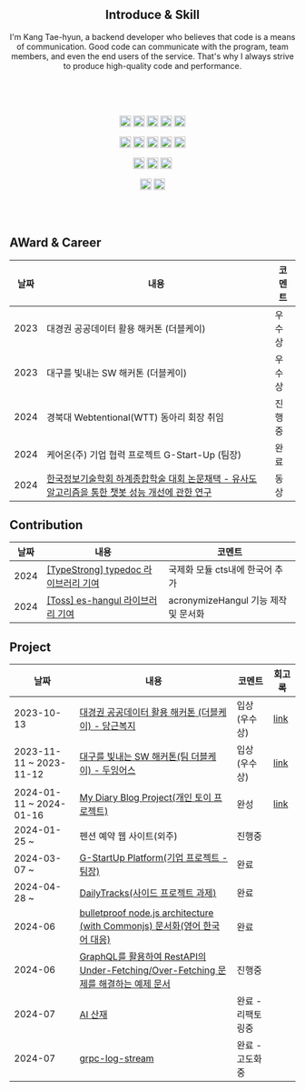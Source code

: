 <div align="center">
  <div>

  <h2 align="center">
 Introduce & Skill
</h2>
I'm Kang Tae-hyun, a backend developer who believes that code is a means of communication. Good code can communicate with the program, team members, and even the end users of the service. That's why I always strive to produce high-quality code and performance.

<br><br>
<br>

<img src="https://img.shields.io/badge/typescript-%23007ACC.svg?style=for-the-badge&logo=typescript&logoColor=white" height="20"> <img src="https://img.shields.io/badge/javascript-%23323330.svg?style=for-the-badge&logo=javascript&logoColor=%23F7DF1E" height="20"> <img src="https://img.shields.io/badge/java-%23ED8B00.svg?style=for-the-badge&logo=openjdk&logoColor=white" height="20"> <img src="https://img.shields.io/badge/python-3670A0?style=for-the-badge&logo=python&logoColor=ffdd54" height="20"> <img src="https://img.shields.io/badge/node.js-6DA55F?style=for-the-badge&logo=node.js&logoColor=white" height="20"> 

<img src="https://img.shields.io/badge/express.js-%23404d59.svg?style=for-the-badge&logo=express&logoColor=%2361DAFB" height="20"> <img src="https://img.shields.io/badge/-GraphQL-E10098?style=for-the-badge&logo=graphql&logoColor=white" height="20"> <img src="https://img.shields.io/badge/nestjs-%23E0234E.svg?style=for-the-badge&logo=nestjs&logoColor=white" height="20"> <img src="https://img.shields.io/badge/spring-%236DB33F.svg?style=for-the-badge&logo=spring&logoColor=white" height="20"> <img src="https://img.shields.io/badge/-jest-%23C21325?style=for-the-badge&logo=jest&logoColor=white" height="20">

<img src="https://img.shields.io/badge/MongoDB-%234ea94b.svg?style=for-the-badge&logo=mongodb&logoColor=white" height="20"> <img src="https://img.shields.io/badge/mysql-4479A1.svg?style=for-the-badge&logo=mysql&logoColor=white" height="20"> <img src="https://img.shields.io/badge/redis-%23DD0031.svg?style=for-the-badge&logo=redis&logoColor=white" height="20">

<img src="https://img.shields.io/badge/docker-%230db7ed.svg?style=for-the-badge&logo=docker&logoColor=white" height="20"> <img src="https://img.shields.io/badge/nginx-%23009639.svg?style=for-the-badge&logo=nginx&logoColor=white" height="20">

<br>

<br>
<h2 align="left">
 AWard & Career

</h2>

<div align="left">
  
|날짜|내용|코멘트|
|------|---|---|
|2023| 대경권 공공데이터 활용 해커톤 (더블케이) | 우수상 |
|2023| 대구를 빛내는 SW 해커톤 (더블케이) | 우수상 |
|2024| 경북대 Webtentional(WTT) 동아리 회장 취임 |진행중|
|2024| 케어온(주) 기업 협력 프로젝트 G-Start-Up (팀장) |완료|
|2024| [한국정보기술학회 하계종합학술 대회 논문채택 - 유사도 알고리즘을 통한 챗봇 성능 개선에 관한 연구](https://github.com/KNU-K/KNU-K/files/15234497/2.pdf)|동상|
</div>

<h2 align="left">
 Contribution

</h2>

<div align="left">
  
|날짜|내용|코멘트|
|------|---|---|
|2024| [[TypeStrong] typedoc 라이브러리 기여](https://github.com/TypeStrong/typedoc/pull/2602)|국제화 모듈 cts내에 한국어 추가 |
|2024| [[Toss] es-hangul 라이브러리 기여](https://github.com/toss/es-hangul/pull/133)| acronymizeHangul 기능 제작 및 문서화 |
</div>

<h2 align="left">
Project
</h2>

<div align="left">
  
|날짜|내용|코멘트|회고록|
|------|---|---|---|
|2023-10-13|[대경권 공공데이터 활용 해커톤 (더블케이) - 당근복지](https://github.com/KNU-K/welfare_center_guide_SERVER) |입상(우수상)|[link](https://velog.io/@knu-kang/2023-2%ED%95%99%EA%B8%B0-%ED%95%B4%EC%BB%A4%ED%86%A4-%ED%9A%8C%EA%B3%A0%EB%A1%9D)|
|2023-11-11 ~ 2023-11-12|[대구를 빛내는 SW 해커톤(팀 더블케이) - 두잉어스](https://github.com/KNU-K/doing-us) |입상(우수상) |[link](https://velog.io/@knu-kang/2023-2%ED%95%99%EA%B8%B0-%ED%95%B4%EC%BB%A4%ED%86%A4-%ED%9A%8C%EA%B3%A0%EB%A1%9D)|
|2024-01-11 ~ 2024-01-16|[My Diary Blog Project(개인 토이 프로젝트)](https://github.com/KNU-K/my_diary_blog)  |완성|[link](https://velog.io/@knu-kang/2023-%EC%83%81%EB%B0%98%EA%B8%B0-My-Diary-Blog-%ED%86%A0%EC%9D%B4-%ED%94%84%EB%A1%9C%EC%A0%9D%ED%8A%B8-%ED%9A%8C%EA%B3%A0%EB%A1%9D)|
|2024-01-25 ~ | 펜션 예약 웹 사이트(외주) |진행중||
|2024-03-07 ~ |[G-StartUp Platform(기업 프로젝트 - 팀장)](https://github.com/care-on) |완료||
|2024-04-28 ~ |[DailyTracks(사이드 프로젝트 과제)](https://github.com/DailyTracks)|완료||
|2024-06 |[bulletproof node.js architecture (with Commonjs) 문서화(영어 한국어 대응)](https://github.com/KNU-K/bulletproof-node-common-js-project-architecture)|완료||
|2024-06 |[GraphQL를 활용하여 RestAPI의 Under-Fetching/Over-Fetching 문제를 해결하는 예제 문서 ](https://github.com/KNU-K/graphql-ts-practica)|진행중 ||
|2024-07 |[AI 산재](https://github.com/Injury-law-assist)|완료 - 리팩토링중 ||
|2024-07 |[grpc-log-stream](https://github.com/knu-k/grpc-log-stream)| 완료 - 고도화중||
</div>
</div>
